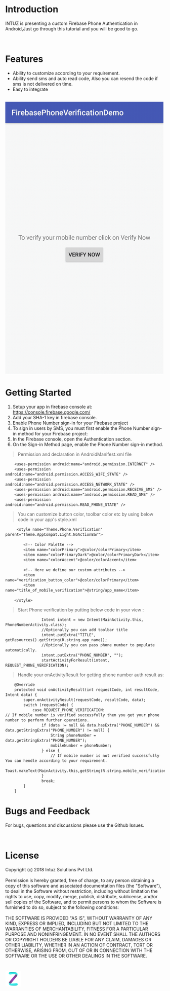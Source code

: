 <h1>Introduction</h1>

INTUZ is presenting a custom Firebase Phone Authentication in Android,Just go through this tutorial and you will be good to go.

<br>
<h1>Features</h1>

- Ability to customize according to your requirement.
- Ability send sms and auto read code, Also you can resend the code if sms is not delivered on time.
- Easy to integrate

<br>
<img src="Screenshots/firebase_auth_android.gif" width=500 alt="Screenshots/firebase_auth_android.png">

<h1>Getting Started</h1>

1. Setup your app in firebase console at: https://console.firebase.google.com/
1. Add your SHA-1 key in firebase console.
1. Enable Phone Number sign-in for your Firebase project
1. To sign in users by SMS, you must first enable the Phone Number sign-in method for your Firebase project:
1. In the Firebase console, open the Authentication section.
1. On the Sign-in Method page, enable the Phone Number sign-in method.


> Permission and declaration in AndroidManifest.xml file

```
    <uses-permission android:name="android.permission.INTERNET" />
    <uses-permission android:name="android.permission.ACCESS_WIFI_STATE" />
    <uses-permission android:name="android.permission.ACCESS_NETWORK_STATE" />
    <uses-permission android:name="android.permission.RECEIVE_SMS" />
    <uses-permission android:name="android.permission.READ_SMS" />
    <uses-permission android:name="android.permission.READ_PHONE_STATE" />
```


> You can customize button color, toolbar color etc by using below code in your app's style.xml

```
     <style name="Theme.Phone.Verification" parent="Theme.AppCompat.Light.NoActionBar">

        <!-- Color Palette -->
        <item name="colorPrimary">@color/colorPrimary</item>
        <item name="colorPrimaryDark">@color/colorPrimaryDark</item>
        <item name="colorAccent">@color/colorAccent</item>

        <!-- Here we define our custom attributes -->
        <item name="verification_button_color">@color/colorPrimary</item>
        <item name="title_of_mobile_verification">@string/app_name</item>

    </style>
```

> Start Phone verification by putting below code in your view :

```
                Intent intent = new Intent(MainActivity.this, PhoneNumberActivity.class);
                //Optionally you can add toolbar title
                intent.putExtra("TITLE", getResources().getString(R.string.app_name));
                //Optionally you can pass phone number to populate automatically.
                intent.putExtra("PHONE_NUMBER", "");
                startActivityForResult(intent, REQUEST_PHONE_VERIFICATION);

```

> Handle your onActivityResult for getting phone number auth result as:

```
    @Override
    protected void onActivityResult(int requestCode, int resultCode, Intent data) {
        super.onActivityResult(requestCode, resultCode, data);
        switch (requestCode) {
            case REQUEST_PHONE_VERIFICATION:
// If mobile number is verified successfully then you get your phone number to perform further operations.
                if (data != null && data.hasExtra("PHONE_NUMBER") && data.getStringExtra("PHONE_NUMBER") != null) {
                    String phoneNumber = data.getStringExtra("PHONE_NUMBER");
                    mobileNumber = phoneNumber;
                } else {
                    // If mobile number is not verified successfully You can hendle according to your requirement.
                    Toast.makeText(MainActivity.this,getString(R.string.mobile_verification_fails),Toast.LENGTH_SHORT);
                }
                break;
        }
    }
```



<h1>Bugs and Feedback</h1>

For bugs, questions and discussions please use the Github Issues.

<br>
<h1>License</h1>

Copyright (c) 2018 Intuz Solutions Pvt Ltd.
<br><br>
Permission is hereby granted, free of charge, to any person obtaining a copy of this software and associated documentation files (the "Software"), to deal in the Software without restriction, including without limitation the rights to use, copy, modify, merge, publish, distribute, sublicense, and/or sell copies of the Software, and to permit persons to whom the Software is furnished to do so, subject to the following conditions:
<br><br>
THE SOFTWARE IS PROVIDED "AS IS", WITHOUT WARRANTY OF ANY KIND, EXPRESS OR IMPLIED, INCLUDING BUT NOT LIMITED TO THE WARRANTIES OF MERCHANTABILITY, FITNESS FOR A PARTICULAR PURPOSE AND NONINFRINGEMENT. IN NO EVENT SHALL THE AUTHORS OR COPYRIGHT HOLDERS BE LIABLE FOR ANY CLAIM, DAMAGES OR OTHER LIABILITY, WHETHER IN AN ACTION OF CONTRACT, TORT OR OTHERWISE, ARISING FROM, OUT OF OR IN CONNECTION WITH THE SOFTWARE OR THE USE OR OTHER DEALINGS IN THE SOFTWARE.

<h1></h1>
<a href="http://www.intuz.com">
<img src="Screenshots/logo.jpg">
</a>
